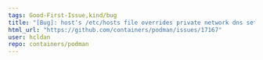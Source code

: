 ```yaml
---
tags: Good-First-Issue,kind/bug
title: "[Bug]: host's /etc/hosts file overrides private network dns settings in podman"
html_url: "https://github.com/containers/podman/issues/17167"
user: hcldan
repo: containers/podman
---
```


